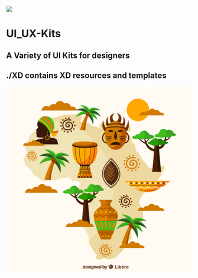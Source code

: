 ![](https://img.shields.io/badge/Design-Flat-ff69b4.svg)
# UI_UX-Kits
## A Variety of UI Kits for designers
## ./XD contains XD resources and templates
![](img/272138-P5OO7Z-65.jpg)
